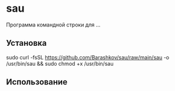 # sau
Программа командной строки для ...

## Установка
sudo curl -fsSL https://github.com/Barashkov/sau/raw/main/sau -o /usr/bin/sau && sudo chmod +x /usr/bin/sau

## Использование
